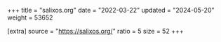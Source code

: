 +++
title = "salixos.org"
date = "2022-03-22"
updated = "2024-05-20"
weight = 53652

[extra]
source = "https://salixos.org/"
ratio = 5
size = 52
+++

